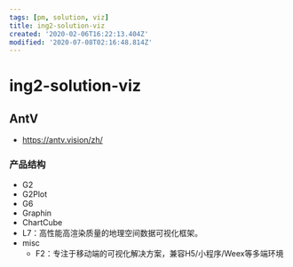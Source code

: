 ```yaml
---
tags: [pm, solution, viz]
title: ing2-solution-viz
created: '2020-02-06T16:22:13.404Z'
modified: '2020-07-08T02:16:48.814Z'
---
```


# ing2-solution-viz

## AntV

- https://antv.vision/zh/

### 产品结构

- G2
- G2Plot
- G6
- Graphin
- ChartCube
- L7：高性能高渲染质量的地理空间数据可视化框架。
- misc
  - F2：专注于移动端的可视化解决方案，兼容H5/小程序/Weex等多端环境
